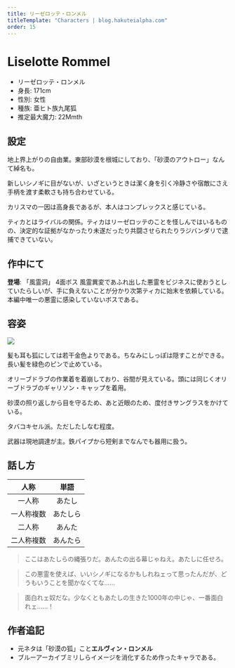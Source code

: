 ```yaml
---
title: リーゼロッテ・ロンメル
titleTemplate: "Characters | blog.hakuteialpha.com"
order: 15
---
```


# Liselotte Rommel

<div class="pt-4 flex gap-2 flex-col sm:flex-row items-start introduce">
<!--<img src="https://dir.hakuteialpha.com/g/chara/hd/" class="rounded-md bg-white dark:bg-neutral-700 sm:max-w-64">-->
<div class="">

- リーゼロッテ・ロンメル
- 身長: 171cm
- 性別: 女性
- 種族: 亜ヒト族九尾狐
- 推定最大魔力: 22Mmth

</div></div>

## 設定

地上界上がりの自由業。東部砂漠を根城にしており、「砂漠のアウトロー」なんて綽名も。

新しいシノギに目がないが、いざというときは潔く身を引く冷静さや宿敵にさえ手柄を渡す柔軟さも持ち合わせている。

カリスマの一因は高身長であるが、本人はコンプレックスと感じている。

ティカとはライバルの関係。ティカはリーゼロッテのことを怪しんではいるものの、決定的な証拠がなかったり未遂だったり共闘させられたりラジバンダリで逮捕できていない。

## 作中にて

**登場**: 「風霊洞」 4面ボス
風霊異変であふれ出した悪霊をビジネスに使おうとしていたらしいが、手に負えないことが分かり次第ティカに始末を依頼している。本編中唯一の悪霊に感染していないボスである。

## 容姿

<div class="pt-4 flex gap-2 flex-col-reverse sm:flex-row items-start introduce">
<img src="https://dir.hakuteialpha.com/g/chara/charat/org_20241024_030051.png" class="rounded-xl bg-white dark:bg-neutral-700 sm:max-w-64">
<div>

髪も耳も狐にしては若干金色よりである。ちなみにしっぽは隠すことができる。長い髪を緑色のピンで止めている。

オリーブドラブの作業着を着崩しており、谷間が見えている。頭には同じくオリーブドラブのギャリソン・キャップを着用。

砂漠の照り返しから目を守るため、あと近眼のため、度付きサングラスをかけている。

タバコキセル派。ただしたしなむ程度。

武器は現地調達が主。鉄パイプから短剣までなんでも器用に扱う。
  
</div></div>

## 話し方

| 人称 | 単語 |
| :-: | :-: |
| 一人称 | あたし |
| 一人称複数 | あたしら |
| 二人称 | あんた |
| 二人称複数 | あんたら |

> ここはあたしらの縄張りだ。あんたの出る幕じゃねえ。あたしに任せろ。

> この悪霊を使えば、いいシノギになるかもしれねェって思ったんだが、どうもいうことを聞かなくてな……

> 面白れェ奴だな。少なくともあたしの生きた1000年の中じゃ、一番面白れェ……！

## 作者追記

- 元ネタは「砂漠の狐」こと**エルヴィン・ロンメル**
- ブルーアーカイブミリしらイメージを消化するため作ったキャラである。